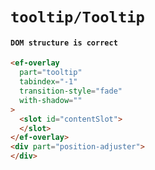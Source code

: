 # `tooltip/Tooltip`

#### `DOM structure is correct`

```html
<ef-overlay
  part="tooltip"
  tabindex="-1"
  transition-style="fade"
  with-shadow=""
>
  <slot id="contentSlot">
  </slot>
</ef-overlay>
<div part="position-adjuster">
</div>

```

